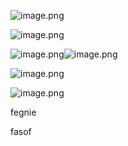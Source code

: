 ![image.png](./assets/1698551606243-image.png)

![image.png](./assets/image.png)

![image.png](./assets/1698551568121-image.png)![image.png](./assets/1698551599136-image.png)



![image.png](./assets/1698551706803-image.png)



![image.png](./assets/1698551776169-image.png)





















































































fegnie

fasof
